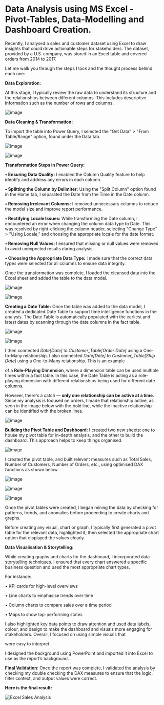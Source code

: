 # Data Analysis using MS Excel - Pivot-Tables, Data-Modelling and Dashboard Creation.

Recently, I analysed a sales and customer dataset using Excel to draw insights that could drive actionable steps for stakeholders. The dataset, provided by a U.S. company, was stored in an Excel table and covered orders from 2014 to 2017. 

Let me walk you through the steps I took and the thought process behind each one:


**Data Exploration:**

At this stage, I typically review the raw data to understand its structure and the relationships between different columns. This includes descriptive information such as the number of rows and columns.

![image](https://github.com/user-attachments/assets/d779a58b-63fe-4240-bd4b-affa69f00287)

**Data Cleaning & Transformation:**

To import the table into Power Query, I selected the "Get Data" > "From Table/Range" option, found under the Data tab.

![image](https://github.com/user-attachments/assets/341f18a4-aab2-4058-a45f-3f93201a2182)


![image](https://github.com/user-attachments/assets/958cf8ca-cb08-4967-aa98-3aeae7a67b2e)

**Transformation Steps in Power Query:**

**•	Ensuring Data Quality:** I enabled the Column Quality feature to help identify and address any errors in each column.

**•	Splitting the Column by Delimiter:** Using the "Split Column" option found in the Home tab, I separated the Date from the Time in the Date column.

**•	Removing Irrelevant Columns:** I removed unnecessary columns to reduce the model size and improve report performance.

**•	Rectifying Locale Issues:** While transforming the Date column, I encountered an error when changing the column data type to Date. This was resolved by right-clicking the column header, selecting "Change Type" > "Using Locale," and choosing the appropriate locale for the date format.

**•	Removing Null Values:** I ensured that missing or null values were removed to avoid unexpected results during analysis.

**•	Choosing the Appropriate Data Type:** I made sure that the correct data types were selected for all columns to ensure data integrity.

Once the transformation was complete, I loaded the cleansed data into the Excel sheet and added the table to the data model.

![image](https://github.com/user-attachments/assets/f378d353-1469-46f4-bbfe-185fbb123d63)

![image](https://github.com/user-attachments/assets/47514567-9bc4-46ed-adc1-2fb090897b6a)

**Creating a Date Table:** Once the table was added to the data model, I created a dedicated Date Table to support time intelligence functions in the analysis. The Date Table is automatically populated with the earliest and latest dates by scanning through the date columns in the fact table.

![image](https://github.com/user-attachments/assets/15413d7c-f4b1-46af-9753-26f22730c715)

![image](https://github.com/user-attachments/assets/e4cb2be4-efc2-4468-b77e-87d34b7dc7bb)

I then connected *Date[Date]* to *Customer_Table[Order Date]* using a One-to-Many relationship. I also connected *Date[Date]* to *Customer_Table[Ship Date]* using a One-to-Many relationship. This is an example 

of a **Role-Playing Dimension**, where a dimension table can be used multiple times within a fact table. In this case, the Date Table is acting as a role-playing dimension with different relationships being used for different date columns.

However, there's a catch — **only one relationship can be active at a time**. Since my analysis is focused on orders, I made that relationship active, as seen in the image below with the bold line, while the inactive relationship can be identified with the broken lines.

![image](https://github.com/user-attachments/assets/4c6e66db-b7f6-4d18-8118-9caa142e2e2d)

**Building the Pivot Table and Dashboard:** I created two new sheets: one to house my pivot table for in-depth analysis, and the other to build the dashboard. This approach helps to keep things organised.

![image](https://github.com/user-attachments/assets/d9cd678e-97ed-4bbf-9182-a1636f5f47db)

I created the pivot table, and built relevant measures such as Total Sales, Number of Customers, Number of Orders, etc., using optimised DAX functions as shown below.

![image](https://github.com/user-attachments/assets/fa95efe7-d7b0-4150-b803-1acc238e3ff6)

![image](https://github.com/user-attachments/assets/5da60547-1716-4451-bdcf-a3369f9f388b)

![image](https://github.com/user-attachments/assets/e39a68da-1ced-4ebe-a518-82a2624ac94c)

Once the pivot tables were created, I began mining the data by checking for patterns, trends, and anomalies before proceeding to create charts and graphs.

Before creating any visual, chart or graph, I typically first generated a pivot table for the relevant data, highlighted it, then selected the appropriate chart option that displayed the values clearly.

**Data Visualisation & Storytelling:**

While creating graphs and charts for the dashboard, I incorporated data storytelling techniques. I ensured that every chart answered a specific business question and used the most appropriate chart types. 

For instance:

•	KPI cards for high-level overviews

•	Line charts to emphasise trends over time

•	Column charts to compare sales over a time period

•	Maps to show top-performing states

I also highlighted key data points to draw attention and used data labels, colour, and design to make the dashboard and visuals more engaging for stakeholders. Overall, I focused on using simple visuals that 

were easy to interpret.

I designed the background using PowerPoint and imported it into Excel to use as the report’s background.

**Final Validation:** Once the report was complete, I validated the analysis by checking my double checking the DAX measures to ensure that the logic, filter context, and output values were correct.

**Here is the final result:**

![Excel Sales Analysis](https://github.com/user-attachments/assets/048e6838-fa12-4c6f-965c-f3d35453851a)






